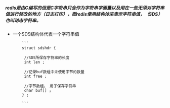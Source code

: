 ##### redis是由C编写的但是C字符串只会作为字符串字面量以及用在一些无须对字符串值进行修改的地方（日志打印），而redis使用结构体来表示字符串值，（SDS）也叫动态字符串。


* 一个SDS结构体代表一个字符串值
          
          ``` 
          struct sdshdr { 
          
           //SDS所保存字符串的长度
           int len ; 
           
           //记录buf数组中未使用字节的数量
           int free ; 
           
           //字节数组， 用于保存字符串 
           char buf[] ; 
          } ;
          
          ```





